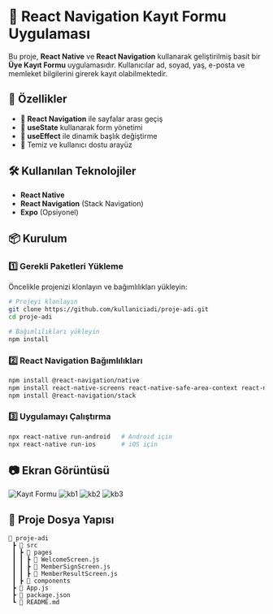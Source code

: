 # 📱 React Navigation Kayıt Formu Uygulaması

Bu proje, **React Native** ve **React Navigation** kullanarak geliştirilmiş basit bir **Üye Kayıt Formu** uygulamasıdır. Kullanıcılar ad, soyad, yaş, e-posta ve memleket bilgilerini girerek kayıt olabilmektedir.

## 🚀 Özellikler
- 📌 **React Navigation** ile sayfalar arası geçiş
- 📌 **useState** kullanarak form yönetimi
- 📌 **useEffect** ile dinamik başlık değiştirme
- 📌 Temiz ve kullanıcı dostu arayüz

## 🛠️ Kullanılan Teknolojiler
- **React Native**
- **React Navigation** (Stack Navigation)
- **Expo** (Opsiyonel)

## 📦 Kurulum

### 1️⃣ Gerekli Paketleri Yükleme
Öncelikle projenizi klonlayın ve bağımlılıkları yükleyin:
```bash
# Projeyi klonlayın
git clone https://github.com/kullaniciadi/proje-adi.git
cd proje-adi

# Bağımlılıkları yükleyin
npm install
```

### 2️⃣ React Navigation Bağımlılıkları
```bash
npm install @react-navigation/native
npm install react-native-screens react-native-safe-area-context react-native-gesture-handler react-native-reanimated react-native-vector-icons
npm install @react-navigation/stack
```

### 3️⃣ Uygulamayı Çalıştırma
```bash
npx react-native run-android   # Android için
npx react-native run-ios       # iOS için
```

## 📷 Ekran Görüntüsü
![Kayıt Formu](./kb2.jpg) ![kb1](https://github.com/user-attachments/assets/045c5ab5-0fb2-48b6-adac-c0508748048d) ![kb2](https://github.com/user-attachments/assets/050a005f-30b4-4e5e-9569-5f0bf10dd95c) ![kb3](https://github.com/user-attachments/assets/52c95bda-2d10-4448-b0fc-c74a1298608a)




## 📌 Proje Dosya Yapısı
```
📂 proje-adi
 ┣ 📂 src
 ┃ ┣ 📂 pages
 ┃ ┃ ┣ 📜 WelcomeScreen.js
 ┃ ┃ ┣ 📜 MemberSignScreen.js
 ┃ ┃ ┣ 📜 MemberResultScreen.js
 ┃ ┣ 📂 components
 ┣ 📜 App.js
 ┣ 📜 package.json
 ┗ 📜 README.md
```
